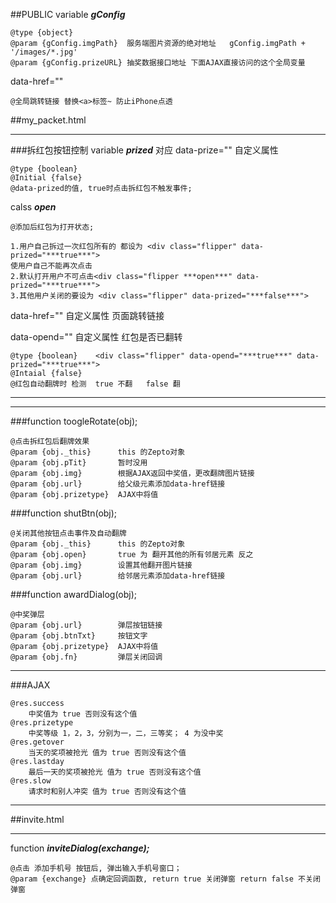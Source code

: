 ##PUBLIC
variable    ***gConfig***
	
	@type {object}
	@param {gConfig.imgPath}  服务端图片资源的绝对地址   gConfig.imgPath + '/images/*.jpg'
	@param {gConfig.prizeURL} 抽奖数据接口地址 下面AJAX直接访问的这个全局变量

data-href=""

	@全局跳转链接 替换<a>标签~ 防止iPhone点透


##my_packet.html

***
###拆红包按钮控制
variable 	***prized***  对应 data-prize="" 自定义属性

	@type {boolean}
	@Initial {false}
	@data-prized的值, true时点击拆红包不触发事件; 

calss 		***open***

	@添加后红包为打开状态;

	1.用户自己拆过一次红包所有的 都设为 <div class="flipper" data-prized="***true***">
	使用户自己不能再次点击
	2.默认打开用户不可点击<div class="flipper ***open***" data-prized="***true***">
	3.其他用户关闭的要设为 <div class="flipper" data-prized="***false***">

data-href="" 自定义属性 页面跳转链接

data-opend="" 自定义属性 红包是否已翻转

	@type {boolean}    <div class="flipper" data-opend="***true***" data-prized="***true***">
	@Intaial {false}
	@红包自动翻牌时 检测  true 不翻   false 翻
***

***
###function 		toogleRotate(obj);

	@点击拆红包后翻牌效果
	@param {obj._this} 		this 的Zepto对象
	@param {obj.pTit} 		暂时没用
	@param {obj.img} 		根据AJAX返回中奖值，更改翻牌图片链接 
	@param {obj.url} 		给父级元素添加data-href链接
	@param {obj.prizetype} 	AJAX中将值


###function 		shutBtn(obj);

	@关闭其他按钮点击事件及自动翻牌
	@param {obj._this} 		this 的Zepto对象
	@param {obj.open} 		true 为 翻开其他的所有邻居元素 反之
	@param {obj.img} 		设置其他翻开图片链接
	@param {obj.url} 		给邻居元素添加data-href链接


###function 		awardDialog(obj);

	@中奖弹层
	@param {obj.url} 		弹层按钮链接	
	@param {obj.btnTxt} 	按钮文字
	@param {obj.prizetype}  AJAX中将值
	@param {obj.fn} 		弹层关闭回调


***
###AJAX

	@res.success
		中奖值为 true 否则没有这个值
	@res.prizetype
		中奖等级 1，2，3，分别为一，二，三等奖； 4 为没中奖
	@res.getover
		当天的奖项被抢光 值为 true 否则没有这个值
	@res.lastday
		最后一天的奖项被抢光 值为 true 否则没有这个值
	@res.slow
		请求时和别人冲突 值为 true 否则没有这个值
***


##invite.html

***
function  ***inviteDialog(exchange);***

	@点击 添加手机号 按钮后, 弹出输入手机号窗口；
	@param {exchange} 点确定回调函数, return true 关闭弹窗 return false 不关闭弹窗